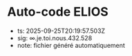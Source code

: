 # Auto-code ELIOS
- ts: 2025-09-25T20:19:57.503Z
- sig: ∞.je.toi.nous.432.528
- note: fichier généré automatiquement